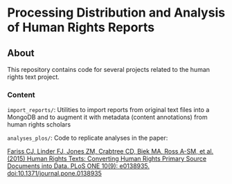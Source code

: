 # Processing Distribution and Analysis of Human Rights Reports

## About

This repository contains code for several projects related to the human rights
text project. 


### Content

`import_reports/`: Utilities to import reports from original text files into a
MongoDB and to augment it with metadata (content annotations) from human rights scholars

`analyses_plos/`: Code to replicate analyses in the paper: 

[Fariss CJ, Linder FJ, Jones ZM, Crabtree CD, Biek MA, Ross A-SM, et al. (2015) Human Rights Texts: Converting Human Rights Primary Source Documents into Data. PLoS ONE 10(9): e0138935. doi:10.1371/journal.pone.0138935](http://journals.plos.org/plosone/article?id=10.1371/journal.pone.0138935)
